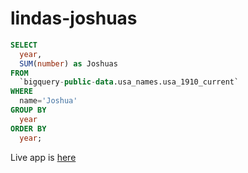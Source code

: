 # lindas-joshuas


```sql
SELECT
  year,
  SUM(number) as Joshuas
FROM
  `bigquery-public-data.usa_names.usa_1910_current`
WHERE
  name='Joshua'
GROUP BY
  year
ORDER BY
  year;
  ```
Live app is [here](https://graceuche.github.io/lindas-joshuas/)
